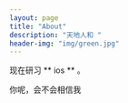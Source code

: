 ```yaml
---
layout: page
title: "About"
description: "天地人和 "
header-img: "img/green.jpg"
---
```




现在研习 ** ios ** 。

你呢，会不会相信我











